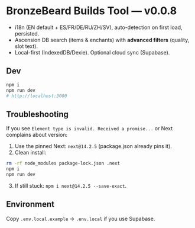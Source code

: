 # BronzeBeard Builds Tool — v0.0.8

- i18n (EN default + ES/FR/DE/RU/ZH/SV), auto-detection on first load, persisted.
- Ascension DB search (items & enchants) with **advanced filters** (quality, slot text).
- Local-first (IndexedDB/Dexie). Optional cloud sync (Supabase).

## Dev
```bash
npm i
npm run dev
# http://localhost:3000
```

## Troubleshooting
If you see `Element type is invalid. Received a promise...` or Next complains about version:
1) Use the pinned Next: `next@14.2.5` (package.json already pins it).
2) Clean install:
```bash
rm -rf node_modules package-lock.json .next
npm i
npm run dev
```
3) If still stuck: `npm i next@14.2.5 --save-exact`.

## Environment
Copy `.env.local.example` → `.env.local` if you use Supabase.
